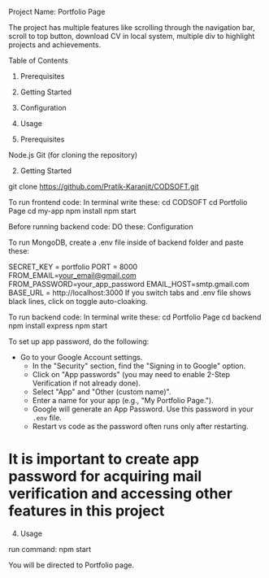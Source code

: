Project Name: Portfolio Page

The project has multiple features like scrolling through the navigation bar, scroll to top button, download CV in local system, multiple div to highlight projects and achievements.

Table of Contents
1. Prerequisites
2. Getting Started
3. Configuration
4. Usage


1. Prerequisites

Node.js
Git (for cloning the repository)


2. Getting Started

git clone https://github.com/Pratik-Karanjit/CODSOFT.git

To run frontend code:
In terminal write these:
cd CODSOFT
cd Portfolio Page
cd my-app
npm install 
npm start


Before running backend code:
DO these:
Configuration

To run MongoDB, create a .env file inside of backend folder and paste these:

SECRET_KEY = portfolio
PORT = 8000
FROM_EMAIL=your_email@gmail.com
FROM_PASSWORD=your_app_password
EMAIL_HOST=smtp.gmail.com
BASE_URL = http://localhost:3000
If you switch tabs and .env file shows black lines, click on toggle auto-cloaking.

To run backend code:
In terminal write these:
cd Portfolio Page
cd backend 
npm install express
npm start


To set up app password, do the following:

 - Go to your Google Account settings.
   - In the "Security" section, find the "Signing in to Google" option.
   - Click on "App passwords" (you may need to enable 2-Step Verification if not already done).
   - Select "App" and "Other (custom name)".
   - Enter a name for your app (e.g., "My Portfolio Page.").
   - Google will generate an App Password. Use this password in your `.env` file.
   - Restart vs code as the password often runs only after restarting.

# It is important to create app password for acquiring mail verification and accessing other features in this project

4. Usage

run command: npm start

You will be directed to Portfolio page. 



